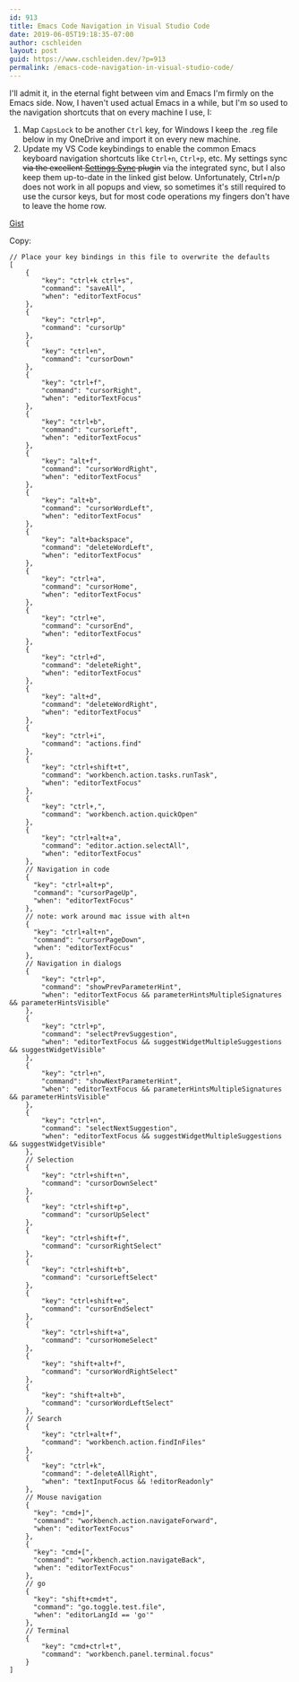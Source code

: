 ```yaml
---
id: 913
title: Emacs Code Navigation in Visual Studio Code
date: 2019-06-05T19:18:35-07:00
author: cschleiden
layout: post
guid: https://www.cschleiden.dev/?p=913
permalink: /emacs-code-navigation-in-visual-studio-code/
---
```

I'll admit it, in the eternal fight between vim and Emacs I'm firmly on the Emacs side. Now, I haven't used actual Emacs in a while, but I'm so used to the navigation shortcuts that on every machine I use, I:

1. Map `CapsLock` to be another `Ctrl` key, for Windows I keep the .reg file below in my OneDrive and import it on every new machine.
2. Update my VS Code keybindings to enable the common Emacs keyboard navigation shortcuts like `Ctrl+n`, `Ctrl+p`, etc. My settings sync ~~via the excellent [Settings Sync](https://marketplace.visualstudio.com/items?itemName=Shan.code-settings-sync) plugin~~ via the integrated sync, but I also keep them up-to-date in the linked gist below. Unfortunately, Ctrl+n/p does not work in all popups and view, so sometimes it's still required to use the cursor keys, but for most code operations my fingers don't have to leave the home row.

[Gist](https://gist.github.com/cschleiden/83951ef763581478e81a44566111c779)

Copy:


```jsonc
// Place your key bindings in this file to overwrite the defaults
[
    {
        "key": "ctrl+k ctrl+s",
        "command": "saveAll",
        "when": "editorTextFocus"
    },
    {
        "key": "ctrl+p",
        "command": "cursorUp"
    },
    {
        "key": "ctrl+n",
        "command": "cursorDown"
    },
    {
        "key": "ctrl+f",
        "command": "cursorRight",
        "when": "editorTextFocus"
    },
    {
        "key": "ctrl+b",
        "command": "cursorLeft",
        "when": "editorTextFocus"
    },
    {
        "key": "alt+f",
        "command": "cursorWordRight",
        "when": "editorTextFocus"
    },
    {
        "key": "alt+b",
        "command": "cursorWordLeft",
        "when": "editorTextFocus"
    },
    {
        "key": "alt+backspace",
        "command": "deleteWordLeft",
        "when": "editorTextFocus"
    },
    {
        "key": "ctrl+a",
        "command": "cursorHome",
        "when": "editorTextFocus"
    },
    {
        "key": "ctrl+e",
        "command": "cursorEnd",
        "when": "editorTextFocus"
    },
    {
        "key": "ctrl+d",
        "command": "deleteRight",
        "when": "editorTextFocus"
    },
    {
        "key": "alt+d",
        "command": "deleteWordRight",
        "when": "editorTextFocus"
    },
    {
        "key": "ctrl+i",
        "command": "actions.find"
    },
    {
        "key": "ctrl+shift+t",
        "command": "workbench.action.tasks.runTask",
        "when": "editorTextFocus"
    },
    {
        "key": "ctrl+,",
        "command": "workbench.action.quickOpen"
    },
    {
        "key": "ctrl+alt+a",
        "command": "editor.action.selectAll",
        "when": "editorTextFocus"
    },
    // Navigation in code
    {
      "key": "ctrl+alt+p",
      "command": "cursorPageUp",
      "when": "editorTextFocus"
    },
    // note: work around mac issue with alt+n
    {
      "key": "ctrl+alt+n",
      "command": "cursorPageDown",
      "when": "editorTextFocus"
    },
    // Navigation in dialogs
    {
        "key": "ctrl+p",
        "command": "showPrevParameterHint",
        "when": "editorTextFocus && parameterHintsMultipleSignatures && parameterHintsVisible"
    },
    {
        "key": "ctrl+p",
        "command": "selectPrevSuggestion",
        "when": "editorTextFocus && suggestWidgetMultipleSuggestions && suggestWidgetVisible"
    },
    {
        "key": "ctrl+n",
        "command": "showNextParameterHint",
        "when": "editorTextFocus && parameterHintsMultipleSignatures && parameterHintsVisible"
    },
    {
        "key": "ctrl+n",
        "command": "selectNextSuggestion",
        "when": "editorTextFocus && suggestWidgetMultipleSuggestions && suggestWidgetVisible"
    },
    // Selection
    {
        "key": "ctrl+shift+n",
        "command": "cursorDownSelect"
    },
    {
        "key": "ctrl+shift+p",
        "command": "cursorUpSelect"
    },
    {
        "key": "ctrl+shift+f",
        "command": "cursorRightSelect"
    },
    {
        "key": "ctrl+shift+b",
        "command": "cursorLeftSelect"
    },
    {
        "key": "ctrl+shift+e",
        "command": "cursorEndSelect"
    },
    {
        "key": "ctrl+shift+a",
        "command": "cursorHomeSelect"
    },
    {
        "key": "shift+alt+f",
        "command": "cursorWordRightSelect"
    },
    {
        "key": "shift+alt+b",
        "command": "cursorWordLeftSelect"
    },
    // Search
    {
        "key": "ctrl+alt+f",
        "command": "workbench.action.findInFiles"
    },
    {
        "key": "ctrl+k",
        "command": "-deleteAllRight",
        "when": "textInputFocus && !editorReadonly"
    },
    // Mouse navigation
    {
      "key": "cmd+]",
      "command": "workbench.action.navigateForward",
      "when": "editorTextFocus"
    },
    {
      "key": "cmd+[",
      "command": "workbench.action.navigateBack",
      "when": "editorTextFocus"
    },
    // go
    {
      "key": "shift+cmd+t",
      "command": "go.toggle.test.file",
      "when": "editorLangId == 'go'"
    },
    // Terminal
    {
        "key": "cmd+ctrl+t",
        "command": "workbench.panel.terminal.focus"
    }
]
```